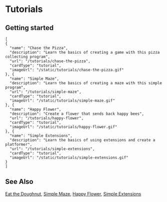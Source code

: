 # Tutorials


## Getting started

```codecard
[
{
  "name": "Chase the Pizza",
  "description": "Learn the basics of creating a game with this pizza collecting program",
  "url": "/tutorials/chase-the-pizza",
  "cardType": "tutorial",
  "imageUrl": "/static/tutorials/chase-the-pizza.gif"
}, {
  "name": "Simple Maze",
  "description": "Learn the basics of creating a maze with this simple program",
  "url": "/tutorials/simple-maze",
  "cardType": "tutorial",
  "imageUrl": "/static/tutorials/simple-maze.gif"
}, {
  "name": "Happy Flower",
  "description": "Create a flower that sends back happy bees",
  "url": "/tutorials/happy-flower",
  "cardType": "tutorial",
  "imageUrl": "/static/tutorials/happy-flower.gif"
}, {
  "name": "Simple Extensions",
  "description": "Learn the basics of using extensions and create a platformer",
  "url": "/tutorials/simple-extensions",
  "cardType": "tutorial",
  "imageUrl": "/static/tutorials/simple-extensions.gif"
}
]
```

## See Also

[Eat the Doughnut](/tutorials/eat-the-doughnut),
[Simple Maze](/tutorials/simple-maze),
[Happy Flower](/tutorials/happy-flower),
[Simple Extensions](/tutorials/simple-extensions)
